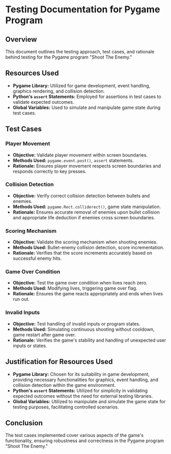 # Testing Documentation for Pygame Program

## Overview
This document outlines the testing approach, test cases, and rationale behind testing for the Pygame program "Shoot The Enemy."

## Resources Used
- **Pygame Library:** Utilized for game development, event handling, graphics rendering, and collision detection.
- **Python's `assert` Statements:** Employed for assertions in test cases to validate expected outcomes.
- **Global Variables:** Used to simulate and manipulate game state during test cases.

## Test Cases
### Player Movement
- **Objective:** Validate player movement within screen boundaries.
- **Methods Used:** `pygame.event.post()`, `assert` statements.
- **Rationale:** Ensures player movement respects screen boundaries and responds correctly to key presses.

### Collision Detection
- **Objective:** Verify correct collision detection between bullets and enemies.
- **Methods Used:** `pygame.Rect.colliderect()`, game state manipulation.
- **Rationale:** Ensures accurate removal of enemies upon bullet collision and appropriate life deduction if enemies cross screen boundaries.

### Scoring Mechanism
- **Objective:** Validate the scoring mechanism when shooting enemies.
- **Methods Used:** Bullet-enemy collision detection, score incrementation.
- **Rationale:** Verifies that the score increments accurately based on successful enemy hits.

### Game Over Condition
- **Objective:** Test the game over condition when lives reach zero.
- **Methods Used:** Modifying lives, triggering game over flag.
- **Rationale:** Ensures the game reacts appropriately and ends when lives run out.

### Invalid Inputs
- **Objective:** Test handling of invalid inputs or program states.
- **Methods Used:** Simulating continuous shooting without cooldown, game restart after game over.
- **Rationale:** Verifies the game's stability and handling of unexpected user inputs or states.

## Justification for Resources Used
- **Pygame Library:** Chosen for its suitability in game development, providing necessary functionalities for graphics, event handling, and collision detection within the game environment.
- **Python's `assert` Statements:** Utilized for simplicity in validating expected outcomes without the need for external testing libraries.
- **Global Variables:** Utilized to manipulate and simulate the game state for testing purposes, facilitating controlled scenarios.

## Conclusion
The test cases implemented cover various aspects of the game's functionality, ensuring robustness and correctness in the Pygame program "Shoot The Enemy."
